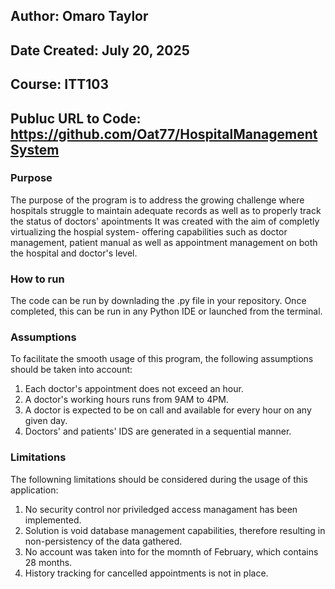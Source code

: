 ##  Author: Omaro Taylor
##  Date Created: July 20, 2025
##  Course: ITT103
## Publuc URL to Code: https://github.com/Oat77/HospitalManagementSystem

### Purpose
The purpose of the program is to address the growing challenge where hospitals struggle to maintain adequate records as well as to properly track the status of doctors' apointments
It was created with the aim of completly virtualizing the hospial system- offering capabilities such as doctor management, patient manual as well as appointment management on both the hospital and doctor's level. 

### How to run
The code can be run by downlading the .py file in your repository. Once completed, this can be run in any Python IDE or launched from the terminal. 

### Assumptions
To facilitate the smooth usage of this program, the following assumptions should be taken into account: 
  
1) Each doctor's appointment does not exceed an hour.
2) A doctor's working hours runs from 9AM to 4PM.
3) A doctor is expected to be on call and available for every hour on any given day.
4) Doctors' and patients' IDS are generated in a sequential manner.

### Limitations
The followning limitations should be considered during the usage of this application: 

1) No security control nor priviledged access managament has been implemented.
2) Solution is void database management capabilities, therefore resulting in non-persistency of the data gathered.
3) No account was taken into for the momnth of February, which contains 28 months. 
4) History tracking for cancelled appointments is not in place. 

